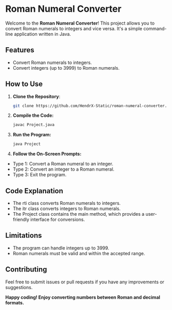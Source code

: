 # Roman Numeral Converter

Welcome to the **Roman Numeral Converter**! This project allows you to convert Roman numerals to integers and vice versa. It's a simple command-line application written in Java.

## Features

- Convert Roman numerals to integers.
- Convert integers (up to 3999) to Roman numerals.

## How to Use

1. **Clone the Repository**: 
   ```sh
   git clone https://github.com/HendrX-Static/roman-numeral-converter.git

2. **Compile the Code:**
   ```sh
   javac Project.java

3. **Run the Program:**
   ```sh
   java Project

4. **Follow the On-Screen Prompts:**
- Type 1: Convert a Roman numeral to an integer.
- Type 2: Convert an integer to a Roman numeral.
- Type 3: Exit the program.

## Code Explanation

- The rti class converts Roman numerals to integers.
- The itr class converts integers to Roman numerals.
- The Project class contains the main method, which provides a user-friendly interface for conversions.

## Limitations

- The program can handle integers up to 3999.
- Roman numerals must be valid and within the accepted range.

## Contributing

Feel free to submit issues or pull requests if you have any improvements or suggestions.

**Happy coding! Enjoy converting numbers between Roman and decimal formats.**
